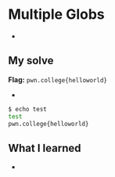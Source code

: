 # Multiple Globs
- 

## My solve
**Flag:** `pwn.college{helloworld}`

- 
```bash
$ echo test
test
pwn.college{helloworld}
```

## What I learned
- 

